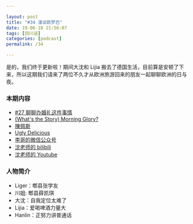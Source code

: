 ```yaml
---

layout: post
title: "#34 漫谈欧罗巴"
date: 19-06-18 21:56:07
tags: [四川话]
categories: [podcast]
permalink: /34

---
```


是的，我们终于更新啦！期间大沈和 Lijia 搬去了德国生活，目前算是安顿了下来，所以这期我们请来了两位不久才从欧洲旅游回来的朋友一起聊聊欧洲的日与夜。

### 本期内容

- [#27 聊聊办婚礼这件事情](https://bubaile.net/podcast/2018/09/03/wedding.html)
- [(What's the Story) Morning Glory?](https://en.wikipedia.org/wiki/(What%27s_the_Story)_Morning_Glory%3F)
- [陳佩斯](https://zh.wikipedia.org/zh-hk/陈佩斯)
- [Ugly Delicious](https://movie.douban.com/subject/30127189/)
- [李哥的微信公众号](https://mp.weixin.qq.com/s/dQtUhA5_CFxJQcwMUVNS6w)
- [沈老师的 bilibili](https://space.bilibili.com/60340902/)
- [沈老师的 Youtube](https://www.youtube.com/channel/UCpduYD0iern8DztbSX1nlRg)

### 人物简介

- Liger：郫县张学友
- 川姐: 郫县薛凯琪
- 大沈：自我定位太难了
- Lijia：爱喝啤酒力量大
- Hanlin：正努力讲普通话